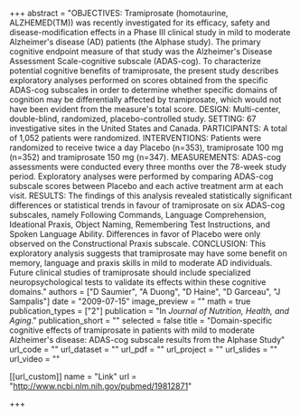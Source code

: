 +++
abstract = "OBJECTIVES: Tramiprosate (homotaurine, ALZHEMED(TM)) was recently investigated for its efficacy, safety and disease-modification effects in a Phase III clinical study in mild to moderate Alzheimer's disease (AD) patients (the Alphase study). The primary cognitive endpoint measure of that study was the Alzheimer's Disease Assessment Scale-cognitive subscale (ADAS-cog). To characterize potential cognitive benefits of tramiprosate, the present study describes exploratory analyses performed on scores obtained from the specific ADAS-cog subscales in order to determine whether specific domains of cognition may be differentially affected by tramiprosate, which would not have been evident from the measure's total score. DESIGN: Multi-center, double-blind, randomized, placebo-controlled study. SETTING: 67 investigative sites in the United States and Canada. PARTICIPANTS: A total of 1,052 patients were randomized. INTERVENTIONS: Patients were randomized to receive twice a day Placebo (n=353), tramiprosate 100 mg (n=352) and tramiprosate 150 mg (n=347). MEASUREMENTS: ADAS-cog assessments were conducted every three months over the 78-week study period. Exploratory analyses were performed by comparing ADAS-cog subscale scores between Placebo and each active treatment arm at each visit. RESULTS: The findings of this analysis revealed statistically significant differences or statistical trends in favour of tramiprosate on six ADAS-cog subscales, namely Following Commands, Language Comprehension, Ideational Praxis, Object Naming, Remembering Test Instructions, and Spoken Language Ability. Differences in favor of Placebo were only observed on the Constructional Praxis subscale. CONCLUSION: This exploratory analysis suggests that tramiprosate may have some benefit on memory, language and praxis skills in mild to moderate AD individuals. Future clinical studies of tramiprosate should include specialized neuropsychological tests to validate its effects within these cognitive domains."
authors = ["D Saumier", "A Duong", "D Haine", "D Garceau", "J Sampalis"]
date = "2009-07-15"
image_preview = ""
math = true
publication_types = ["2"]
publication = "In *Journal of Nutrition, Health, and Aging*."
publication_short = ""
selected = false
title = "Domain-specific cognitive effects of tramiprosate in patients with mild to moderate Alzheimer's disease: ADAS-cog subscale results from the Alphase Study"
url_code = ""
url_dataset = ""
url_pdf = ""
url_project = ""
url_slides = ""
url_video = ""

[[url_custom]]
name = "Link"
url = "http://www.ncbi.nlm.nih.gov/pubmed/19812871"

+++

